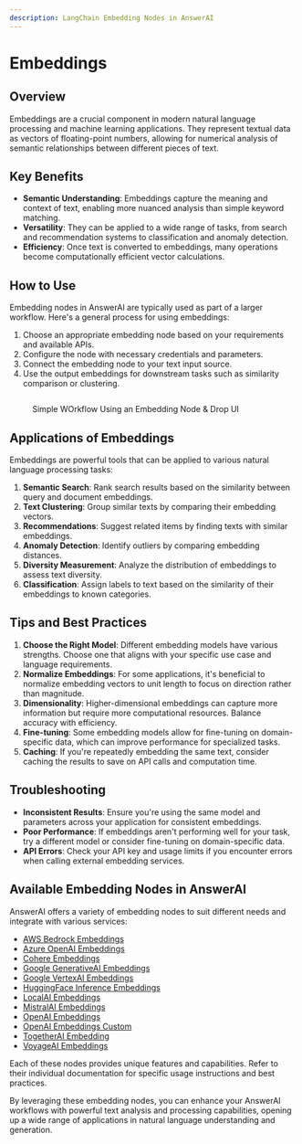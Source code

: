 ```yaml
---
description: LangChain Embedding Nodes in AnswerAI
---
```


# Embeddings

## Overview

Embeddings are a crucial component in modern natural language processing and machine learning applications. They represent textual data as vectors of floating-point numbers, allowing for numerical analysis of semantic relationships between different pieces of text.

## Key Benefits

-   **Semantic Understanding**: Embeddings capture the meaning and context of text, enabling more nuanced analysis than simple keyword matching.
-   **Versatility**: They can be applied to a wide range of tasks, from search and recommendation systems to classification and anomaly detection.
-   **Efficiency**: Once text is converted to embeddings, many operations become computationally efficient vector calculations.

## How to Use

Embedding nodes in AnswerAI are typically used as part of a larger workflow. Here's a general process for using embeddings:

1. Choose an appropriate embedding node based on your requirements and available APIs.
2. Configure the node with necessary credentials and parameters.
3. Connect the embedding node to your text input source.
4. Use the output embeddings for downstream tasks such as similarity comparison or clustering.

<!-- TODO: Add a screenshot of a simple workflow using an embedding node -->
<figure><img src="/.gitbook/assets/screenshots/uredis embedding cache in a workflow.png" alt="" /><figcaption><p> Simple WOrkflow Using an Embedding Node   &#x26; Drop UI</p></figcaption></figure>

## Applications of Embeddings

Embeddings are powerful tools that can be applied to various natural language processing tasks:

1. **Semantic Search**: Rank search results based on the similarity between query and document embeddings.
2. **Text Clustering**: Group similar texts by comparing their embedding vectors.
3. **Recommendations**: Suggest related items by finding texts with similar embeddings.
4. **Anomaly Detection**: Identify outliers by comparing embedding distances.
5. **Diversity Measurement**: Analyze the distribution of embeddings to assess text diversity.
6. **Classification**: Assign labels to text based on the similarity of their embeddings to known categories.

## Tips and Best Practices

1. **Choose the Right Model**: Different embedding models have various strengths. Choose one that aligns with your specific use case and language requirements.
2. **Normalize Embeddings**: For some applications, it's beneficial to normalize embedding vectors to unit length to focus on direction rather than magnitude.
3. **Dimensionality**: Higher-dimensional embeddings can capture more information but require more computational resources. Balance accuracy with efficiency.
4. **Fine-tuning**: Some embedding models allow for fine-tuning on domain-specific data, which can improve performance for specialized tasks.
5. **Caching**: If you're repeatedly embedding the same text, consider caching the results to save on API calls and computation time.

## Troubleshooting

-   **Inconsistent Results**: Ensure you're using the same model and parameters across your application for consistent embeddings.
-   **Poor Performance**: If embeddings aren't performing well for your task, try a different model or consider fine-tuning on domain-specific data.
-   **API Errors**: Check your API key and usage limits if you encounter errors when calling external embedding services.

## Available Embedding Nodes in AnswerAI

AnswerAI offers a variety of embedding nodes to suit different needs and integrate with various services:

-   [AWS Bedrock Embeddings](aws-bedrock-embeddings.md)
-   [Azure OpenAI Embeddings](azure-openai-embeddings.md)
-   [Cohere Embeddings](cohere-embeddings.md)
-   [Google GenerativeAI Embeddings](googlegenerativeai-embeddings.md)
-   [Google VertexAI Embeddings](googlevertexai-embeddings.md)
-   [HuggingFace Inference Embeddings](huggingface-inference-embeddings.md)
-   [LocalAI Embeddings](localai-embeddings.md)
-   [MistralAI Embeddings](mistralai-embeddings.md)
-   [OpenAI Embeddings](openai-embeddings.md)
-   [OpenAI Embeddings Custom](openai-embeddings-custom.md)
-   [TogetherAI Embedding](togetherai-embedding.md)
-   [VoyageAI Embeddings](voyageai-embeddings.md)

Each of these nodes provides unique features and capabilities. Refer to their individual documentation for specific usage instructions and best practices.

<!-- TODO: Add a comparison table of different embedding nodes with their key features -->

By leveraging these embedding nodes, you can enhance your AnswerAI workflows with powerful text analysis and processing capabilities, opening up a wide range of applications in natural language understanding and generation.
